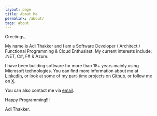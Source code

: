 ```yaml
---
layout: page
title: About Me
permalink: /about/
tags: about
---
```


Greetings, 

My name is Adi Thakker and I am a Software Developer / Architect / Functional Programming & Cloud Enthusiast. My current interests include; .NET, C#, F# & Azure. 

I have been building software for more than 18+ years mainly using Microsoft technologies. You can find more information about me at [LinkedIn](https://www.linkedin.com/in/{{site.linkedin_username}}), or look at some of my part-time projects on [Github](https://github.com/{{site.github_username}}), or follow me on [X](https://X.com/{{site.twitter_username}}).


You can also contact me via [email](mailto:{{site.email}}).

Happy Programming!!!

Adi Thakker.

